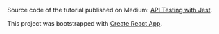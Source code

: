 Source code of the tutorial published on Medium: [API Testing with Jest](https://medium.com/@vnglst/api-testing-with-jest-d1ab74005c0a#.qfg69kf4t).


This project was bootstrapped with [Create React App](https://github.com/facebookincubator/create-react-app).
